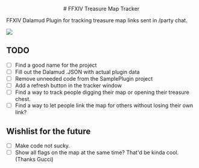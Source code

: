 <p align="center"># FFXIV Treasure Map Tracker

FFXIV Dalamud Plugin for tracking treasure map links sent in /party chat.

![](https://github.com/yaakushi/ffxiv-map-tracker/preview.gif)</p>

## TODO

- [ ] Find a good name for the project
- [ ] Fill out the Dalamud .JSON with actual plugin data
- [ ] Remove unneeded code from the SamplePlugin project
- [ ] Add a refresh button in the tracker window
- [ ] Find a way to track people digging their map or opening their treasure chest.
- [ ] Find a way to let people link the map for others without losing their own link?

## Wishlist for the future

- [ ] Make code not sucky.
- [ ] Show all flags on the map at the same time? That'd be kinda cool. (Thanks Gucci)